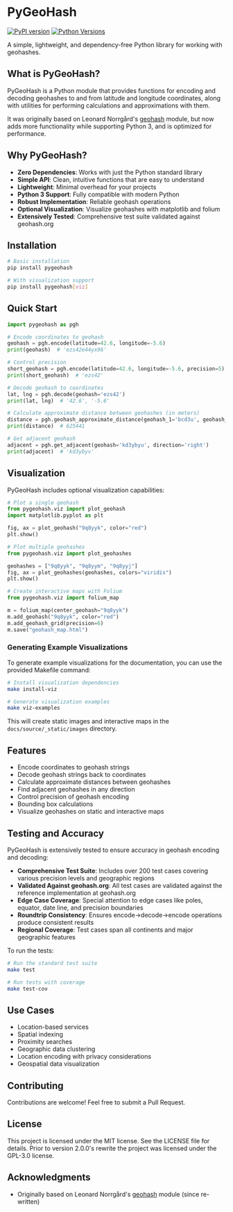# PyGeoHash

[![PyPI version](https://badge.fury.io/py/pygeohash.svg)](https://badge.fury.io/py/pygeohash)
[![Python Versions](https://img.shields.io/pypi/pyversions/pygeohash.svg)](https://pypi.org/project/pygeohash/)

A simple, lightweight, and dependency-free Python library for working with geohashes.

## What is PyGeoHash?

PyGeoHash is a Python module that provides functions for encoding and decoding geohashes to and from latitude and longitude coordinates, along with utilities for performing calculations and approximations with them.

It was originally based on Leonard Norrgård's [geohash](https://github.com/vinsci/geohash) module, but now adds more functionality while supporting Python 3, and is optimized for performance.

## Why PyGeoHash?

- **Zero Dependencies**: Works with just the Python standard library
- **Simple API**: Clean, intuitive functions that are easy to understand
- **Lightweight**: Minimal overhead for your projects
- **Python 3 Support**: Fully compatible with modern Python
- **Robust Implementation**: Reliable geohash operations
- **Optional Visualization**: Visualize geohashes with matplotlib and folium
- **Extensively Tested**: Comprehensive test suite validated against geohash.org

## Installation

```bash
# Basic installation
pip install pygeohash

# With visualization support
pip install pygeohash[viz]
```

## Quick Start

```python
import pygeohash as pgh

# Encode coordinates to geohash
geohash = pgh.encode(latitude=42.6, longitude=-5.6)
print(geohash)  # 'ezs42e44yx96'

# Control precision
short_geohash = pgh.encode(latitude=42.6, longitude=-5.6, precision=5)
print(short_geohash)  # 'ezs42'

# Decode geohash to coordinates
lat, lng = pgh.decode(geohash='ezs42')
print(lat, lng)  # '42.6', '-5.6'

# Calculate approximate distance between geohashes (in meters)
distance = pgh.geohash_approximate_distance(geohash_1='bcd3u', geohash_2='bc83n')
print(distance)  # 625441

# Get adjacent geohash
adjacent = pgh.get_adjacent(geohash='kd3ybyu', direction='right')
print(adjacent)  # 'kd3ybyv'
```

## Visualization

PyGeoHash includes optional visualization capabilities:

```python
# Plot a single geohash
from pygeohash.viz import plot_geohash
import matplotlib.pyplot as plt

fig, ax = plot_geohash("9q8yyk", color="red")
plt.show()

# Plot multiple geohashes
from pygeohash.viz import plot_geohashes

geohashes = ["9q8yyk", "9q8yym", "9q8yyj"]
fig, ax = plot_geohashes(geohashes, colors="viridis")
plt.show()

# Create interactive maps with Folium
from pygeohash.viz import folium_map

m = folium_map(center_geohash="9q8yyk")
m.add_geohash("9q8yyk", color="red")
m.add_geohash_grid(precision=6)
m.save("geohash_map.html")
```

### Generating Example Visualizations

To generate example visualizations for the documentation, you can use the provided Makefile command:

```bash
# Install visualization dependencies
make install-viz

# Generate visualization examples
make viz-examples
```

This will create static images and interactive maps in the `docs/source/_static/images` directory.

## Features

- Encode coordinates to geohash strings
- Decode geohash strings back to coordinates
- Calculate approximate distances between geohashes
- Find adjacent geohashes in any direction
- Control precision of geohash encoding
- Bounding box calculations
- Visualize geohashes on static and interactive maps

## Testing and Accuracy

PyGeoHash is extensively tested to ensure accuracy in geohash encoding and decoding:

- **Comprehensive Test Suite**: Includes over 200 test cases covering various precision levels and geographic regions
- **Validated Against geohash.org**: All test cases are validated against the reference implementation at geohash.org
- **Edge Case Coverage**: Special attention to edge cases like poles, equator, date line, and precision boundaries
- **Roundtrip Consistency**: Ensures encode->decode->encode operations produce consistent results
- **Regional Coverage**: Test cases span all continents and major geographic features

To run the tests:

```bash
# Run the standard test suite
make test

# Run tests with coverage
make test-cov
```

## Use Cases

- Location-based services
- Spatial indexing
- Proximity searches
- Geographic data clustering
- Location encoding with privacy considerations
- Geospatial data visualization

## Contributing

Contributions are welcome! Feel free to submit a Pull Request.

## License

This project is licensed under the MIT license. See the LICENSE file for details. Prior to version 2.0.0's rewrite the project was licensed under the GPL-3.0 license.

## Acknowledgments

- Originally based on Leonard Norrgård's [geohash](https://github.com/vinsci/geohash) module (since re-written)
   